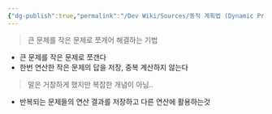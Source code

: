 ```yaml
---
{"dg-publish":true,"permalink":"/Dev Wiki/Sources/동적 계획법 (Dynamic Programming)/","noteIcon":"","created":"2025-06-07T03:15:43.635+09:00","updated":"2025-07-20T02:22:56.937+09:00"}
---
```



> 큰 문제를 작은 문제로 쪼개어 해결하는 기법

* 큰 문제를 작은 문제로 쪼갠다
* 한번 연산한 작은 문제의 답을 저장, 중복 계산하지 않는다

> 말은 거창하게 했지만 복잡한 개념이 아님..

* 반복되는 문제들의 연산 결과를 저장하고 다른 연산에 활용하는것